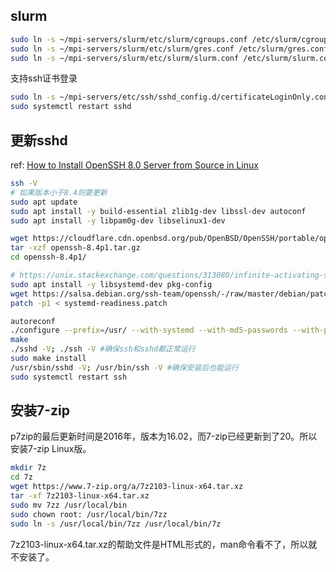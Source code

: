 ## slurm
```bash
sudo ln -s ~/mpi-servers/slurm/etc/slurm/cgroups.conf /etc/slurm/cgroups.conf
sudo ln -s ~/mpi-servers/slurm/etc/slurm/gres.conf /etc/slurm/gres.conf
sudo ln -s ~/mpi-servers/slurm/etc/slurm/slurm.conf /etc/slurm/slurm.conf
```

支持ssh证书登录
```bash
sudo ln -s ~/mpi-servers/etc/ssh/sshd_config.d/certificateLoginOnly.conf /etc/ssh/sshd_config.d/certificateLoginOnly.conf
sudo systemctl restart sshd
```

## 更新sshd

ref: [How to Install OpenSSH 8.0 Server from Source in Linux](https://www.tecmint.com/install-openssh-server-from-source-in-linux/)
```bash
ssh -V
# 如果版本小于8.4则要更新
sudo apt update 
sudo apt install -y build-essential zlib1g-dev libssl-dev autoconf 
sudo apt install -y libpam0g-dev libselinux1-dev

wget https://cloudflare.cdn.openbsd.org/pub/OpenBSD/OpenSSH/portable/openssh-8.4p1.tar.gz
tar -xzf openssh-8.4p1.tar.gz
cd openssh-8.4p1/

# https://unix.stackexchange.com/questions/313080/infinite-activating-state-for-custom-build-openssh-hpn-sshd-on-ubuntu-16
sudo apt install -y libsystemd-dev pkg-config
wget https://salsa.debian.org/ssh-team/openssh/-/raw/master/debian/patches/systemd-readiness.patch
patch -p1 < systemd-readiness.patch

autoreconf
./configure --prefix=/usr/ --with-systemd --with-md5-passwords --with-pam --with-selinux --with-privsep-path=/var/lib/sshd/ --sysconfdir=/etc/ssh 
make
./sshd -V; ./ssh -V #确保ssh和sshd都正常运行
sudo make install
/usr/sbin/sshd -V; /usr/bin/ssh -V #确保安装后也能运行
sudo systemctl restart ssh
```

## 安装7-zip
p7zip的最后更新时间是2016年，版本为16.02，而7-zip已经更新到了20。所以安装7-zip Linux版。

```bash
mkdir 7z
cd 7z
wget https://www.7-zip.org/a/7z2103-linux-x64.tar.xz
tar -xf 7z2103-linux-x64.tar.xz
sudo mv 7zz /usr/local/bin
sudo chown root: /usr/local/bin/7zz
sudo ln -s /usr/local/bin/7zz /usr/local/bin/7z
```

7z2103-linux-x64.tar.xz的帮助文件是HTML形式的，man命令看不了，所以就不安装了。
